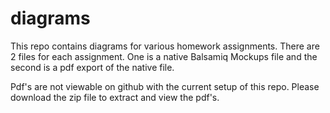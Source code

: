 diagrams
========

This repo contains diagrams for various homework assignments. There are 2 files for each assignment. One is a native Balsamiq Mockups file and the second is a pdf export of the native file.

Pdf's are not viewable on github with the current setup of this repo. Please download the zip file to extract and view the pdf's.
